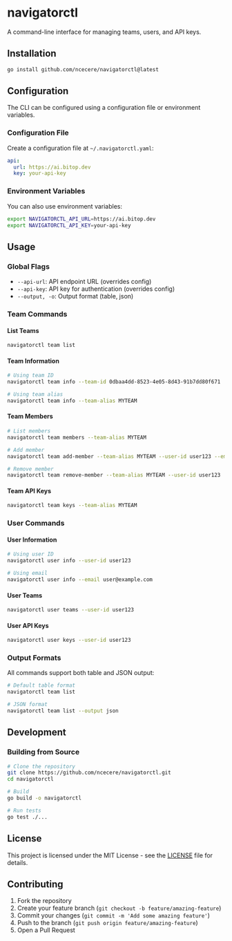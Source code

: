# navigatorctl

A command-line interface for managing teams, users, and API keys.

## Installation

```bash
go install github.com/ncecere/navigatorctl@latest
```

## Configuration

The CLI can be configured using a configuration file or environment variables.

### Configuration File

Create a configuration file at `~/.navigatorctl.yaml`:

```yaml
api:
  url: https://ai.bitop.dev
  key: your-api-key
```

### Environment Variables

You can also use environment variables:

```bash
export NAVIGATORCTL_API_URL=https://ai.bitop.dev
export NAVIGATORCTL_API_KEY=your-api-key
```

## Usage

### Global Flags

- `--api-url`: API endpoint URL (overrides config)
- `--api-key`: API key for authentication (overrides config)
- `--output, -o`: Output format (table, json)

### Team Commands

#### List Teams
```bash
navigatorctl team list
```

#### Team Information
```bash
# Using team ID
navigatorctl team info --team-id 0dbaa4dd-8523-4e05-8d43-91b7dd80f671

# Using team alias
navigatorctl team info --team-alias MYTEAM
```

#### Team Members
```bash
# List members
navigatorctl team members --team-alias MYTEAM

# Add member
navigatorctl team add-member --team-alias MYTEAM --user-id user123 --email user@example.com --role user

# Remove member
navigatorctl team remove-member --team-alias MYTEAM --user-id user123
```

#### Team API Keys
```bash
navigatorctl team keys --team-alias MYTEAM
```

### User Commands

#### User Information
```bash
# Using user ID
navigatorctl user info --user-id user123

# Using email
navigatorctl user info --email user@example.com
```

#### User Teams
```bash
navigatorctl user teams --user-id user123
```

#### User API Keys
```bash
navigatorctl user keys --user-id user123
```

### Output Formats

All commands support both table and JSON output:

```bash
# Default table format
navigatorctl team list

# JSON format
navigatorctl team list --output json
```

## Development

### Building from Source

```bash
# Clone the repository
git clone https://github.com/ncecere/navigatorctl.git
cd navigatorctl

# Build
go build -o navigatorctl

# Run tests
go test ./...
```

## License

This project is licensed under the MIT License - see the [LICENSE](LICENSE) file for details.

## Contributing

1. Fork the repository
2. Create your feature branch (`git checkout -b feature/amazing-feature`)
3. Commit your changes (`git commit -m 'Add some amazing feature'`)
4. Push to the branch (`git push origin feature/amazing-feature`)
5. Open a Pull Request

